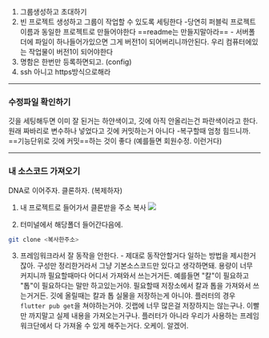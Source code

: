 1. 그룹생성하고 초대하기
2. 빈 프로젝트 생성하고 그룹이 작업할 수 있도록 세팅한다 -당연히 퍼블릭
	프로젝트 이름과 동일한 프로젝트로 만들어야한다
	==readme는 만들지말아라== - 서버폴더에 파일이 하나들어가있으면 그게 버전1이 되어버리니까안된다. 우리 컴퓨터에있는 작업물이 버전1이 되어야한다
3. 명함은 한번만 등록하면되고. (config)
4. ssh 아니고 https방식으로해라


---

### 수정파일 확인하기

깃을 세팅해두면 이미 잘 된거는 하얀색이고,
깃에 아직 안올리는건 파란색이라고 한다.
원래 짜바리로 변수하나 넣었다고 깃에 커밋하는거 아니다 -복구할때 엄청 힘드니까.
==기능단위로 깃에 커밋==하는 것이 좋다
(예를들면 회원수정. 이런거다)


---

### 내 소스코드 가져오기

DNA로 이어주자. 클론하자. (복제하자)

1. 내 프로젝트로 들어가서 클론받을 주소 복사
![](https://i.imgur.com/82icwvi.png)

2. 터미널에서 해당폴더 들어간다음에. 
```sh
git clone <복사한주소>
```

3. 프레임워크라서 잘 동작을 안한다. - 제대로 동작안할거다
	일하는 방법을 제시한거잖아. 구성만 정리한거라서 그냥 기본소스코드만 있다고 생각하면돼. 용량이 너무 커지니까 필요할때마다 어디서 가져와서 쓰는거거든. 예를들면 "칼"이 필요하고 "톱"이 필요하다는 말만 하고있는거야. 필요할때 저장소에서 칼과 톱을 가져와서 쓰는거거든. 깃에 올릴때는 칼과 톱 실물을 저장하는게 아니야. 플러터의 경우 `flutter pub get`을 쳐야하는거야. 
	깃랩에 너무 많은걸 저장하지는 않는구나. 이빨만 까지말고 실제 내용을 가져오는거구나. 플러터가 아니라 우리가 사용하는 프레임워크단에서 다 가져올 수 있게 해주는거다. 오케이. 알겠어. 


